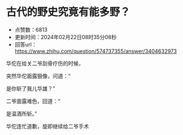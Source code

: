 # 古代的野史究竟有能多野？
- 点赞数：6813
- 更新时间：2024年02月22日08时35分08秒
- 回答url：https://www.zhihu.com/question/574737355/answer/3404632973
<body>
 <p data-pid="segjsA57">华佗在给关二爷刮骨疗伤的时候，</p>
 <p data-pid="_iebT0Yx">突然华佗面露狠像，问道：“</p>
 <p data-pid="N-ScpbHK">是你斩了我儿华雄？”</p>
 <p data-pid="kVDsJi_p">二爷面露难色，回道：“</p>
 <p data-pid="Pb7sC2Fo">是温酒所斩。”</p>
 <p data-pid="S4984Z7n">华佗连忙道歉，旋即继续给二爷手术</p>
</body>